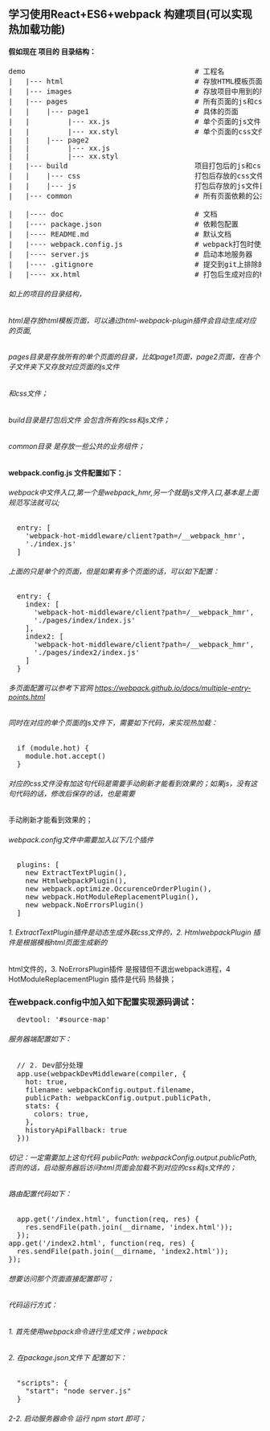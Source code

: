 
## 学习使用React+ES6+webpack 构建项目(可以实现热加载功能)
#### 假如现在 项目的 目录结构：
<pre>
demo                                        # 工程名
|   |--- html                               # 存放HTML模板页面
|   |--- images                             # 存放项目中用到的所有图片
|   |--- pages                              # 所有页面的js和css文件
|   |    |--- page1                         # 具体的页面
|   |         |--- xx.js                    # 单个页面的js文件
|   |         |--- xx.styl                  # 单个页面的css文件
|   |    |--- page2 
|   |         |--- xx.js
|   |         |--- xx.styl
|   |--- build                              项目打包后的js和css文件
|   |    |--- css                           打包后存放的css文件目录
|   |    |--- js                            打包后存放的js文件目录
|   |--- common                             # 所有页面依赖的公共业务组件

|   |---- doc                               # 文档
|   |---- package.json                      # 依赖包配置
|   |---- README.md                         # 默认文档
|   |---- webpack.config.js                 # webpack打包时使用的配置信息    
|   |---- server.js                         # 启动本地服务器
|   |---- .gitignore                        # 提交到git上排除的一些文件 
|   |---- xx.html                           # 打包后生成对应的html文件放在项目的根目录下(当然还有很多页面)
</pre>
###### 如上的项目的目录结构，
###### html是存放html模板页面，可以通过html-webpack-plugin插件会自动生成对应的页面,
###### pages目录是存放所有的单个页面的目录，比如page1页面，page2页面，在各个子文件夹下又存放对应页面的js文件
###### 和css文件；
###### build目录是打包后文件 会包含所有的css和js文件；
###### common目录 是存放一些公共的业务组件；
#### webpack.config.js 文件配置如下：
######  webpack中文件入口,第一个是webpack_hmr,另一个就是js文件入口,基本是上面规范写法就可以;
<pre>
  entry: [
    'webpack-hot-middleware/client?path=/__webpack_hmr',
    './index.js'
  ]
</pre>
###### 上面的只是单个的页面，但是如果有多个页面的话，可以如下配置：
<pre>
  entry: {
    index: [
      'webpack-hot-middleware/client?path=/__webpack_hmr',
      './pages/index/index.js'
    ],
    index2: [
      'webpack-hot-middleware/client?path=/__webpack_hmr',
      './pages/index2/index.js'
    ]
  }
</pre>
###### 多页面配置可以参考下官网 https://webpack.github.io/docs/multiple-entry-points.html
###### 同时在对应的单个页面的js文件下，需要如下代码，来实现热加载：
<pre>
  if (module.hot) {
    module.hot.accept()
  }
</pre>
###### 对应的css文件没有加这句代码是需要手动刷新才能看到效果的；如果js，没有这句代码的话，修改后保存的话，也是需要
手动刷新才能看到效果的；
###### webpack.config文件中需要加入以下几个插件
<pre>
  plugins: [
    new ExtractTextPlugin(),
    new HtmlwebpackPlugin(),
    new webpack.optimize.OccurenceOrderPlugin(),
    new webpack.HotModuleReplacementPlugin(),
    new webpack.NoErrorsPlugin()
  ]
</pre>
###### 1. ExtractTextPlugin插件是动态生成外联css文件的，2. HtmlwebpackPlugin 插件是根据模板html页面生成新的
html文件的，3. NoErrorsPlugin插件 是报错但不退出webpack进程，4 HotModuleReplacementPlugin 插件是代码
热替换；
### 在webpack.config中加入如下配置实现源码调试：
<pre>
  devtool: '#source-map'
</pre>
###### 服务器端配置如下：
<pre>
  // 2. Dev部分处理
  app.use(webpackDevMiddleware(compiler, {
    hot: true,
    filename: webpackConfig.output.filename,
    publicPath: webpackConfig.output.publicPath,
    stats: {
      colors: true,
    },
    historyApiFallback: true
  }))
</pre>
###### 切记：一定需要加上这句代码 publicPath: webpackConfig.output.publicPath, 否则的话，启动服务器后访问html页面会加载不到对应的css和js文件的；
###### 路由配置代码如下：
<pre>
  app.get('/index.html', function(req, res) {
    res.sendFile(path.join(__dirname, 'index.html'));
  });
app.get('/index2.html', function(req, res) {
  res.sendFile(path.join(__dirname, 'index2.html'));
});
</pre>
###### 想要访问那个页面直接配置即可；
###### 代码运行方式：
###### 1. 首先使用webpack命令进行生成文件；webpack
###### 2. 在package.json文件下 配置如下：
<pre>
  "scripts": {
    "start": "node server.js"
  }
</pre>
###### 2-2. 启动服务器命令 运行 npm start 即可；
